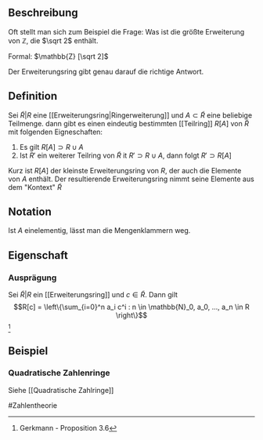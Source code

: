 ## Beschreibung
Oft stellt man sich zum Beispiel die Frage: Was ist die größte Erweiterung von $\mathbb{Z}$, die $\sqrt 2$ enthält.

Formal: $\mathbb{Z} [\sqrt 2]$

Der Erweiterungsring gibt genau darauf die richtige Antwort.


## Definition
Sei $\tilde R | R$ eine [[Erweiterungsring|Ringerweiterung]] und $A \subset \tilde R$ eine beliebige Teilmenge. dann gibt es einen eindeutig bestimmten [[Teilring]] $R[A]$ von $\tilde R$ mit folgenden Eigneschaften:

1. Es gilt $R[A] \supset R \cup A$
2. Ist $R'$ ein weiterer Teilring von $\tilde R$ it $R' \supset R \cup A$, dann folgt $R' \supset R[A]$

Kurz ist $R[A]$ der kleinste Erweiterungsring von $R$, der auch die Elemente von $A$ enthält.
Der resultierende Erweiterungsring nimmt seine Elemente aus dem "Kontext" $\tilde R$

## Notation
Ist $A$ einelementig, lässt man die Mengenklammern weg.

## Eigenschaft
### Ausprägung
Sei $\tilde R|R$ ein [[Erweiterungsring]] und $c \in \tilde R$. Dann gilt
$$R[c] = \left\{\sum_{i=0}^n a_i c^i : n \in \mathbb{N}_0, a_0, ..., a_n \in R \right\}$$[^1]


## Beispiel
### Quadratische Zahlenringe
Siehe [[Quadratische Zahlringe]]


#Zahlentheorie 

[^1]: Gerkmann - Proposition 3.6